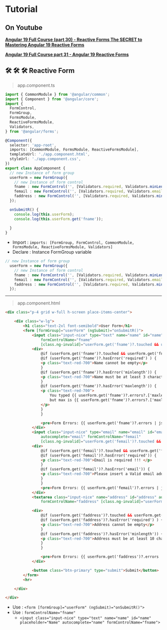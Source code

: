 # Tutorial

## On Youtube

**[Angular 19 Full Course (part 30) - Reactive Forms The SECRET to Mastering Angular 19 Reactive Forms](https://www.youtube.com/watch?v=TNqZo9J83Ok&t=404s)**  

**[Angular 19 Full Course part 31 - Angular 19 Reactive Forms](https://www.youtube.com/watch?v=L9IRSgPd9D0)**  

## 🛠️ 🛠️ 🛠️ Reactive Form

> app.component.ts

```ts
import { CommonModule } from '@angular/common';
import { Component } from '@angular/core';
import {
  FormControl,
  FormGroup,
  FormsModule,
  ReactiveFormsModule,
  Validators,
} from '@angular/forms';

@Component({
  selector: 'app-root',
  imports: [CommonModule, FormsModule, ReactiveFormsModule],
  templateUrl: './app.component.html',
  styleUrl: './app.component.css',
})
export class AppComponent {
  // new Instance of form group
  userForm = new FormGroup({
    // new Instance of form control
    fname : new FormControl('', [Validators.required, Validators.minLength(3), Validators.maxLength(12)]),
    femail : new FormControl('', [Validators.required, Validators.email]),
    faddress : new FormControl('', [Validators.required, Validators.minLength(10)]),
  });

  onSubmitR() {
    console.log(this.userForm);
    console.log(this.userForm.get('fname'));
    
  }
}

```

- Import : `imports: [FormGroup, FormControl, CommonModule, FormsModule, ReactiveFormsModule, Validators]`
- Declare : Instance FormGroup variable

```ts
// new Instance of form group
  userForm = new FormGroup({
    // new Instance of form control
    fname : new FormControl('', [Validators.required, Validators.minLength(3), Validators.maxLength(12)]),
    femail : new FormControl('', [Validators.required, Validators.email]),
    faddress : new FormControl('', [Validators.required, Validators.minLength(10)]),
  });
```

---

> app.component.html

```html
<div class="p-4 grid w-full h-screen place-items-center">

    <div class="w-lg">
        <h1 class="text-2xl font-semibold">User Form</h1>
        <form [formGroup]="userForm" (ngSubmit)="onSubmitR()">
            <input class="input-nice" type="text" name="name" id="name" placeholder="Name" autocomplete="name"
                formControlName="fname"
                [class.ng-invalid]="userForm.get('fname')?.touched && userForm.get('fname')?.invalid">
            <div>
                @if (userForm.get('fname')?.touched && userForm.get('fname')?.invalid) {
                @if (userForm.get('fname')?.hasError('required') ) {
                <p class="text-red-700">Name cannot be empty</p>
                }
                @if (userForm.get('fname')?.hasError('minlength')) {
                <p class="text-red-700">Name must be at least 3 characters</p>
                }
                @if (userForm.get('fname')?.hasError('maxlength')) {
                <p class="text-red-700">
                    You typed {{ userForm.get('fname')?.errors?.['maxlength'].acactualLength }} chars,
                    but max is {{ userForm.get('fname')?.errors?.['maxlength'].requiredLength }}.
                </p>
                }
                }

                <pre>Form Errors: {{ userForm.get('fname')?.errors | json }}</pre>
            </div>
            <input class="input-nice" type="email" name="email" id="email" placeholder="Email address"
                autocomplete="email" formControlName="femail"
                [class.ng-invalid]="userForm.get('femail')?.touched && userForm.get('femail')?.invalid">
            <div>
                @if (userForm.get('femail')?.touched && userForm.get('femail')?.invalid) {
                @if (userForm.get('femail')?.hasError('required')) {
                <p class="text-red-700">Email is required !!! </p>
                }
                @if (userForm.get('femail')?.hasError('email')) {
                <p class="text-red-700">Please insert a Valid email address !!!</p>
                }
                }
                <pre>Form Errors: {{ userForm.get('femail')?.errors | json }}</pre>
            </div>
            <textarea class="input-nice" name="address" id="address" autocomplete="address"
                formControlName="faddress" [class.ng-invalid]="userForm.get('femail')?.touched && userForm.get('femail')?.invalid"></textarea>

            <div>
                @if (userForm.get('faddress')?.touched && userForm.get('faddress')?.invalid) {
                @if (userForm.get('faddress')?.hasError('required') ) {
                <p class="text-red-700">Address cannot be empty</p>
                }
                @if (userForm.get('faddress')?.hasError('minlength')) {
                <p class="text-red-700">Address must be at least 10 characters</p>
                }
                }

                <pre>Form Errors: {{ userForm.get('faddress')?.errors | json }}</pre>
            </div>

            <button class="btn-primary" type="submit">Submit</button>
        </form>
        <hr>

    </div>

</div>
```

- Use : `<form [formGroup]="userForm" (ngSubmit)="onSubmitR()">`
- Use : `formControlName="fname"`  
  - `<input class="input-nice" type="text" name="name" id="name" placeholder="Name" autocomplete="name" formControlName="fname">` 
